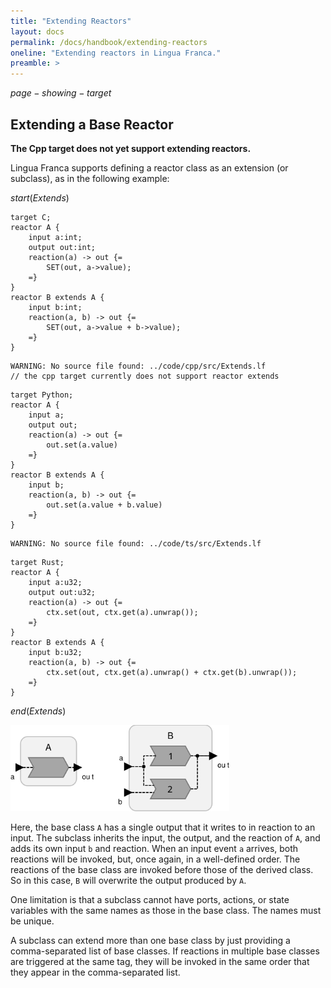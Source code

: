 ```yaml
---
title: "Extending Reactors"
layout: docs
permalink: /docs/handbook/extending-reactors
oneline: "Extending reactors in Lingua Franca."
preamble: >
---
```


$page-showing-target$

## Extending a Base Reactor

<div class="lf-cpp">

**The Cpp target does not yet support extending reactors.**

</div>

<div class="lf-c lf-py lf-ty lf-rs">

Lingua Franca supports defining a reactor class as an extension (or subclass), as in the following example:

$start(Extends)$

```lf-c
target C;
reactor A {
    input a:int;
    output out:int;
    reaction(a) -> out {=
        SET(out, a->value);
    =}
}
reactor B extends A {
    input b:int;
    reaction(a, b) -> out {=
        SET(out, a->value + b->value);
    =}
}

```

```lf-cpp
WARNING: No source file found: ../code/cpp/src/Extends.lf
// the cpp target currently does not support reactor extends
```

```lf-py
target Python;
reactor A {
    input a;
    output out;
    reaction(a) -> out {=
        out.set(a.value)
    =}
}
reactor B extends A {
    input b;
    reaction(a, b) -> out {=
        out.set(a.value + b.value)
    =}
}

```

```lf-ts
WARNING: No source file found: ../code/ts/src/Extends.lf
```

```lf-rs
target Rust;
reactor A {
    input a:u32;
    output out:u32;
    reaction(a) -> out {=
        ctx.set(out, ctx.get(a).unwrap());
    =}
}
reactor B extends A {
    input b:u32;
    reaction(a, b) -> out {=
        ctx.set(out, ctx.get(a).unwrap() + ctx.get(b).unwrap());
    =}
}

```

$end(Extends)$

<img alt="Lingua Franca diagram" src="../../../../../img/diagrams/Extends.svg" width="350"/>

Here, the base class `A` has a single output that it writes to in reaction to an input. The subclass inherits the input, the output, and the reaction of `A`, and adds its own input `b` and reaction. When an input event `a` arrives, both reactions will be invoked, but, once again, in a well-defined order. The reactions of the base class are invoked before those of the derived class. So in this case, `B` will overwrite the output produced by `A`.

One limitation is that a subclass cannot have ports, actions, or state variables with the same names as those in the base class. The names must be unique.

A subclass can extend more than one base class by just providing a comma-separated list of base classes. If reactions in multiple base classes are triggered at the same tag, they will be invoked in the same order that they appear in the comma-separated list.

</div>
